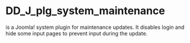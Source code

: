 # DD_J_plg_system_maintenance
is a Joomla! system plugin for maintenance updates. It disables login and hide some input pages to prevent input during the update.
